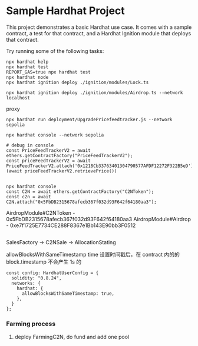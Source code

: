 # Sample Hardhat Project

This project demonstrates a basic Hardhat use case. It comes with a sample contract, a test for that contract, and a Hardhat Ignition module that deploys that contract.

Try running some of the following tasks:

```shell
npx hardhat help
npx hardhat test
REPORT_GAS=true npx hardhat test
npx hardhat node
npx hardhat ignition deploy ./ignition/modules/Lock.ts

npx hardhat ignition deploy ./ignition/modules/Airdrop.ts --network localhost
```

proxy
```shell
npx hardhat run deployment/UpgradePricefeedtracker.js --network sepolia 

npx hardhat console --network sepolia

# debug in console
const PriceFeedTrackerV2 = await ethers.getContractFactory("PriceFeedTrackerV2");
const priceFeedTrackerV2 = await PriceFeedTrackerV2.attach('0x1218Cb33763401304790577AFDF12272F322B5eD')
(await priceFeedTrackerV2.retrievePrice())


npx hardhat console
const C2N = await ethers.getContractFactory("C2NToken");
const c2n = await C2N.attach("0x5FbDB2315678afecb367f032d93F642f64180aa3");
```

AirdropModule#C2NToken - 0x5FbDB2315678afecb367f032d93F642f64180aa3
AirdropModule#Airdrop - 0xe7f1725E7734CE288F8367e1Bb143E90bb3F0512

## 

SalesFactory -> C2NSale -> AllocationStating

allowBlocksWithSameTimestamp time 设置时间戳后，在 contract 内的的 block.timestamp 不会产生 1s 的
```
const config: HardhatUserConfig = {
  solidity: "0.8.24",
  networks: {
    hardhat: {
      allowBlocksWithSameTimestamp: true,
    },
  }
};
```

### Farming process

1. deploy FarmingC2N, do fund and add one pool
